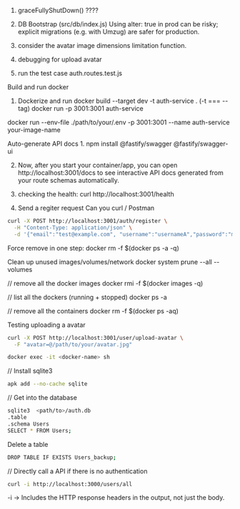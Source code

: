 
1. graceFullyShutDown() ????

2. DB Bootstrap (src/db/index.js)
Using alter: true in prod can be risky; explicit migrations (e.g. with Umzug) are
safer for production.

3. consider the avatar image dimensions limitation function.

4. debugging for upload avatar
5. run the test case auth.routes.test.js


Build and run docker

1. Dockerize and run
docker build --target dev -t auth-service .
(-t === --tag)
docker run -p 3001:3001 auth-service

docker run --env-file ./path/to/your/.env -p 3001:3001 --name auth-service your-image-name


Auto-generate API docs
1.
npm install @fastify/swagger @fastify/swagger-ui

2. Now, after you start your container/app, you can open http://localhost:3001/docs to
see interactive API docs generated from your route schemas automatically.


1. checking the health:
curl http://localhost:3001/health

2. Send a regiter request
Can  you curl / Postman
```sh
curl -X POST http://localhost:3001/auth/register \
  -H "Content-Type: application/json" \
  -d '{"email":"test@example.com", "username":"usernameA","password":"myPassword*123", "pinCode":"5632"}'
```

Force remove in one step:
docker rm -f $(docker ps -a -q)

Clean up unused images/volumes/network
docker system prune --all --volumes

// remove all the docker images
docker rmi -f $(docker images -q)

// list all the dockers (running + stopped)
docker ps -a

// remove all the containers
docker rm -f $(docker ps -aq)

Testing uploading a avatar
```sh
curl -X POST http://localhost:3001/user/upload-avatar \
  -F "avatar=@/path/to/your/avatar.jpg"
```

```sh
docker exec -it <docker-name> sh
```
// Install sqlite3
```sh
apk add --no-cache sqlite
```
// Get into the database
```sh
sqlite3  <path/to>/auth.db
.table
.schema Users
SELECT * FROM Users;
```
Delete a table
```sh
DROP TABLE IF EXISTS Users_backup;
```

// Directly call a API if there is no authentication
```sh
curl -i http://localhost:3000/users/all
```
-i → Includes the HTTP response headers in the output, not just the body.

